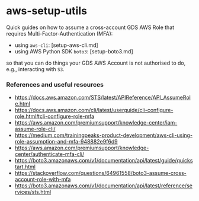 # aws-setup-utils

Quick guides on how to assume a cross-account GDS AWS Role that requires Multi-Factor-Authentication (MFA):
- using `aws-cli`: [setup-aws-cli.md]
- using AWS Python SDK `boto3`: [setup-boto3.md]

so that you can do things your GDS AWS Account is not authorised to do, e.g., interacting with `S3`.


### References and useful resources

- https://docs.aws.amazon.com/STS/latest/APIReference/API_AssumeRole.html
- https://docs.aws.amazon.com/cli/latest/userguide/cli-configure-role.html#cli-configure-role-mfa
- https://aws.amazon.com/premiumsupport/knowledge-center/iam-assume-role-cli/
- https://medium.com/trainingpeaks-product-development/aws-cli-using-role-assumption-and-mfa-948882e9f6d9
- https://aws.amazon.com/premiumsupport/knowledge-center/authenticate-mfa-cli/
- https://boto3.amazonaws.com/v1/documentation/api/latest/guide/quickstart.html
- https://stackoverflow.com/questions/64961558/boto3-assume-cross-account-role-with-mfa 
- https://boto3.amazonaws.com/v1/documentation/api/latest/reference/services/sts.html 
